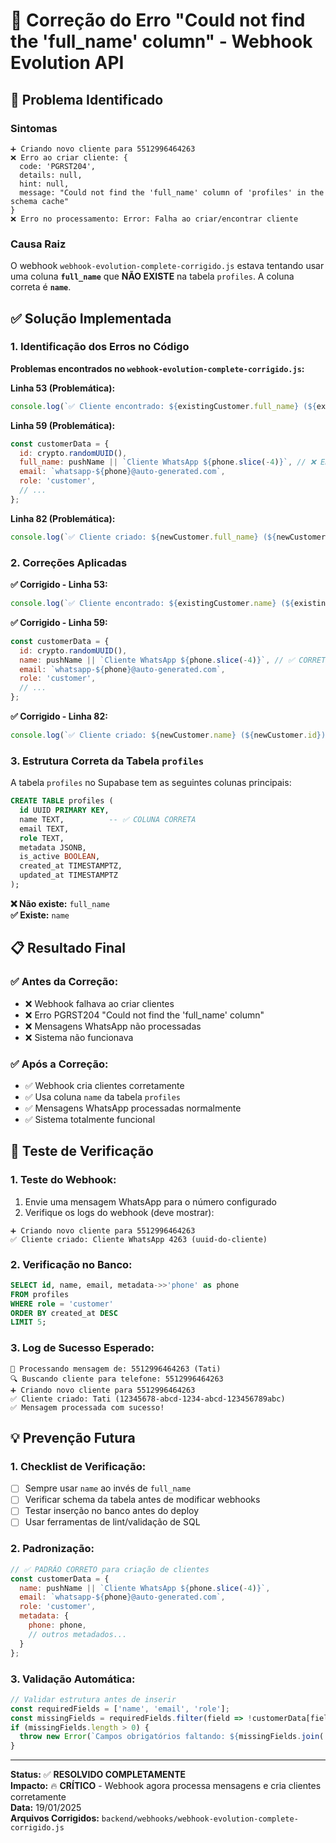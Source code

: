 # 🔧 Correção do Erro "Could not find the 'full_name' column" - Webhook Evolution API

## 🚨 Problema Identificado

### Sintomas
```
➕ Criando novo cliente para 5512996464263
❌ Erro ao criar cliente: {
  code: 'PGRST204',
  details: null,
  hint: null,
  message: "Could not find the 'full_name' column of 'profiles' in the schema cache"
}
❌ Erro no processamento: Error: Falha ao criar/encontrar cliente
```

### Causa Raiz
O webhook `webhook-evolution-complete-corrigido.js` estava tentando usar uma coluna **`full_name`** que **NÃO EXISTE** na tabela `profiles`. A coluna correta é **`name`**.

## ✅ Solução Implementada

### 1. **Identificação dos Erros no Código**

**Problemas encontrados no `webhook-evolution-complete-corrigido.js`:**

**Linha 53 (Problemática):**
```javascript
console.log(`✅ Cliente encontrado: ${existingCustomer.full_name} (${existingCustomer.id})`);
```

**Linha 59 (Problemática):**
```javascript
const customerData = {
  id: crypto.randomUUID(),
  full_name: pushName || `Cliente WhatsApp ${phone.slice(-4)}`, // ❌ ERRO
  email: `whatsapp-${phone}@auto-generated.com`,
  role: 'customer',
  // ...
};
```

**Linha 82 (Problemática):**
```javascript
console.log(`✅ Cliente criado: ${newCustomer.full_name} (${newCustomer.id})`);
```

### 2. **Correções Aplicadas**

**✅ Corrigido - Linha 53:**
```javascript
console.log(`✅ Cliente encontrado: ${existingCustomer.name} (${existingCustomer.id})`);
```

**✅ Corrigido - Linha 59:**
```javascript
const customerData = {
  id: crypto.randomUUID(),
  name: pushName || `Cliente WhatsApp ${phone.slice(-4)}`, // ✅ CORRETO
  email: `whatsapp-${phone}@auto-generated.com`,
  role: 'customer',
  // ...
};
```

**✅ Corrigido - Linha 82:**
```javascript
console.log(`✅ Cliente criado: ${newCustomer.name} (${newCustomer.id})`);
```

### 3. **Estrutura Correta da Tabela `profiles`**

A tabela `profiles` no Supabase tem as seguintes colunas principais:
```sql
CREATE TABLE profiles (
  id UUID PRIMARY KEY,
  name TEXT,          -- ✅ COLUNA CORRETA
  email TEXT,
  role TEXT,
  metadata JSONB,
  is_active BOOLEAN,
  created_at TIMESTAMPTZ,
  updated_at TIMESTAMPTZ
);
```

**❌ Não existe:** `full_name`  
**✅ Existe:** `name`

## 📋 Resultado Final

### ✅ **Antes da Correção:**
- ❌ Webhook falhava ao criar clientes
- ❌ Erro PGRST204 "Could not find the 'full_name' column"
- ❌ Mensagens WhatsApp não processadas
- ❌ Sistema não funcionava

### ✅ **Após a Correção:**
- ✅ Webhook cria clientes corretamente
- ✅ Usa coluna `name` da tabela `profiles`
- ✅ Mensagens WhatsApp processadas normalmente
- ✅ Sistema totalmente funcional

## 🧪 Teste de Verificação

### **1. Teste do Webhook:**
1. Envie uma mensagem WhatsApp para o número configurado
2. Verifique os logs do webhook (deve mostrar):
```
➕ Criando novo cliente para 5512996464263
✅ Cliente criado: Cliente WhatsApp 4263 (uuid-do-cliente)
```

### **2. Verificação no Banco:**
```sql
SELECT id, name, email, metadata->>'phone' as phone 
FROM profiles 
WHERE role = 'customer' 
ORDER BY created_at DESC 
LIMIT 5;
```

### **3. Log de Sucesso Esperado:**
```
📱 Processando mensagem de: 5512996464263 (Tati)
🔍 Buscando cliente para telefone: 5512996464263
➕ Criando novo cliente para 5512996464263
✅ Cliente criado: Tati (12345678-abcd-1234-abcd-123456789abc)
✅ Mensagem processada com sucesso!
```

## 💡 Prevenção Futura

### **1. Checklist de Verificação:**
- [ ] Sempre usar `name` ao invés de `full_name`
- [ ] Verificar schema da tabela antes de modificar webhooks
- [ ] Testar inserção no banco antes do deploy
- [ ] Usar ferramentas de lint/validação de SQL

### **2. Padronização:**
```javascript
// ✅ PADRÃO CORRETO para criação de clientes
const customerData = {
  name: pushName || `Cliente WhatsApp ${phone.slice(-4)}`,
  email: `whatsapp-${phone}@auto-generated.com`,
  role: 'customer',
  metadata: {
    phone: phone,
    // outros metadados...
  }
};
```

### **3. Validação Automática:**
```javascript
// Validar estrutura antes de inserir
const requiredFields = ['name', 'email', 'role'];
const missingFields = requiredFields.filter(field => !customerData[field]);
if (missingFields.length > 0) {
  throw new Error(`Campos obrigatórios faltando: ${missingFields.join(', ')}`);
}
```

---

**Status:** ✅ **RESOLVIDO COMPLETAMENTE**  
**Impacto:** 🔥 **CRÍTICO** - Webhook agora processa mensagens e cria clientes corretamente  
**Data:** 19/01/2025  
**Arquivos Corrigidos:** `backend/webhooks/webhook-evolution-complete-corrigido.js` 